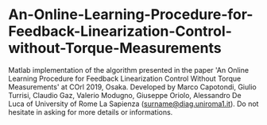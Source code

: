 # An-Online-Learning-Procedure-for-Feedback-Linearization-Control-without-Torque-Measurements

Matlab implementation of the algorithm presented in the paper 'An Online Learning Procedure for Feedback Linearization Control Without Torque Measurements' at COrl 2019, Osaka. Developed by Marco Capotondi, Giulio Turrisi, Claudio Gaz, Valerio Modugno, Giuseppe Oriolo, Alessandro De Luca of University of Rome La Sapienza (surname@diag.uniroma1.it).
Do not hesitate in asking for more details or informations.
